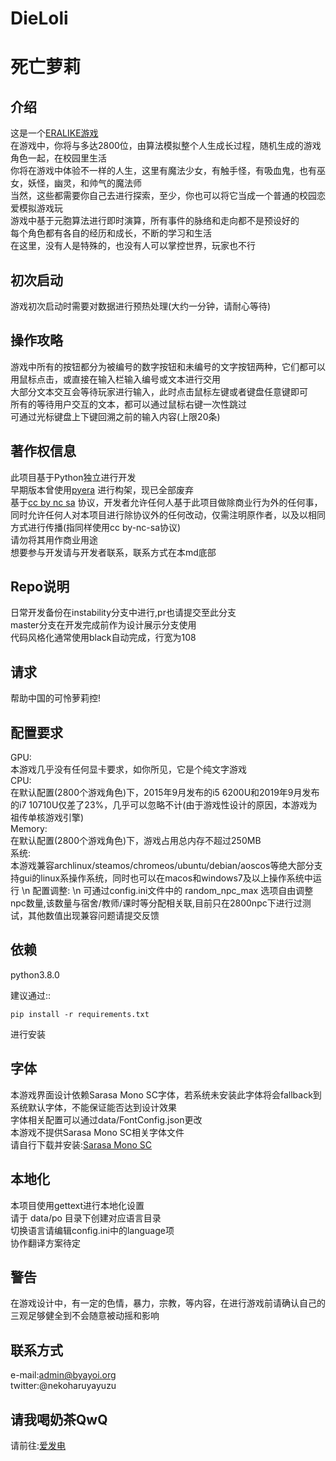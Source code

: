 DieLoli
====
死亡萝莉
====

介绍
----
这是一个[ERALIKE游戏](http://www.emuera.net/) \
在游戏中，你将与多达2800位，由算法模拟整个人生成长过程，随机生成的游戏角色一起，在校园里生活 \
你将在游戏中体验不一样的人生，这里有魔法少女，有触手怪，有吸血鬼，也有巫女，妖怪，幽灵，和帅气的魔法师 \
当然，这些都需要你自己去进行探索，至少，你也可以将它当成一个普通的校园恋爱模拟游戏玩 \
游戏中基于元胞算法进行即时演算，所有事件的脉络和走向都不是预设好的 \
每个角色都有各自的经历和成长，不断的学习和生活 \
在这里，没有人是特殊的，也没有人可以掌控世界，玩家也不行

初次启动
----
游戏初次启动时需要对数据进行预热处理(大约一分钟，请耐心等待)

操作攻略
----
游戏中所有的按钮都分为被编号的数字按钮和未编号的文字按钮两种，它们都可以用鼠标点击，或直接在输入栏输入编号或文本进行交用 \
大部分文本交互会等待玩家进行输入，此时点击鼠标左键或者键盘任意键即可 \
所有的等待用户交互的文本，都可以通过鼠标右键一次性跳过 \
可通过光标键盘上下键回溯之前的输入内容(上限20条)

著作权信息
----
此项目基于Python独立进行开发 \
早期版本曾使用[pyera](https://github.com/qsjl11/pyera/) 进行构架，现已全部废弃 \
基于[cc by nc sa](http://creativecommons.org/licenses/by-nc-sa/2.0/) 协议，开发者允许任何人基于此项目做除商业行为外的任何事，同时允许任何人对本项目进行除协议外的任何改动，仅需注明原作者，以及以相同方式进行传播(指同样使用cc by-nc-sa协议) \
请勿将其用作商业用途 \
想要参与开发请与开发者联系，联系方式在本md底部

Repo说明
----
日常开发备份在instability分支中进行,pr也请提交至此分支 \
master分支在开发完成前作为设计展示分支使用 \
代码风格化通常使用black自动完成，行宽为108

请求
----
帮助中国的可怜萝莉控!

配置要求
----
GPU: \
本游戏几乎没有任何显卡要求，如你所见，它是个纯文字游戏 \
CPU: \
在默认配置(2800个游戏角色)下，2015年9月发布的i5 6200U和2019年9月发布的i7 10710U仅差了23%，几乎可以忽略不计(由于游戏性设计的原因，本游戏为祖传单核游戏引擎) \
Memory: \
在默认配置(2800个游戏角色)下，游戏占用总内存不超过250MB \
系统: \
本游戏兼容archlinux/steamos/chromeos/ubuntu/debian/aoscos等绝大部分支持gui的linux系操作系统，同时也可以在macos和windows7及以上操作系统中运行 \n
配置调整: \n
可通过config.ini文件中的 random_npc_max 选项自由调整npc数量,该数量与宿舍/教师/课时等分配相关联,目前只在2800npc下进行过测试，其他数值出现兼容问题请提交反馈

依赖
----
python3.8.0

建议通过::

    pip install -r requirements.txt

进行安装

字体
----
本游戏界面设计依赖Sarasa Mono SC字体，若系统未安装此字体将会fallback到系统默认字体，不能保证能否达到设计效果 \
字体相关配置可以通过data/FontConfig.json更改 \
本游戏不提供Sarasa Mono SC相关字体文件 \
请自行下载并安装:[Sarasa Mono SC](https://github.com/be5invis/Sarasa-Gothic)

本地化
----
本项目使用gettext进行本地化设置 \
请于 data/po 目录下创建对应语言目录 \
切换语言请编辑config.ini中的language项 \
协作翻译方案待定

警告
----
在游戏设计中，有一定的色情，暴力，宗教，等内容，在进行游戏前请确认自己的三观足够健全到不会随意被动摇和影响

联系方式
----
e-mail:admin@byayoi.org \
twitter:@nekoharuyayuzu

请我喝奶茶QwQ
----
请前往:[爱发电](https://afadian.net/@byayoi)
